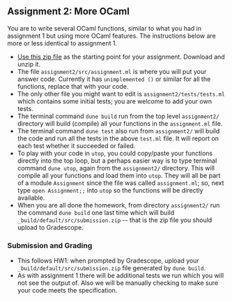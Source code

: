 ## Assignment 2: More OCaml

You are to write several OCaml functions, similar to what you had in assignment 1 but using more OCaml features.  The instructions below are more or less identical to assignment 1.

* [Use this zip file](https://pl.cs.jhu.edu/pl/assignments/assignment2.zip) as the starting point for your assignment.  Download and unzip it.  
* The file `assignment2/src/assignment.ml` is where you will put your answer code.  Currently it has `unimplemented ()` or similar for all the functions, replace that with your code.
* The only other file you might want to edit is `assignment2/tests/tests.ml` which contains some initial tests; you are welcome to add your own tests.
* The terminal command `dune build` run from the top level `assignment2/` directory will build (compile) all your functions in the `assignment.ml` file.
* The terminal command `dune test` also run from `assignment2/` will build the code and run all the tests in the above `test.ml` file.  It will report on each test whether it succeeded or failed.
* To play with your code in `utop`, you could copy/paste your functions directly into the top loop, but a perhaps easier way is to type terminal command `dune utop`, again from the `assignment2/` directory.  This will compile all your functions and load them into `utop`.  They will all be part of a module `Assignment` since the file was called `assignment.ml`; so, next type `open Assignment;;` into `utop` so the functions will be directly available.
* When you are all done the homework, from directory `assignment2/` run the command `dune build` one last time which will build `_build/default/src/submission.zip` -- that is the zip file you should upload to Gradescope.

### Submission and Grading

* This follows HW1: when prompted by Gradescope, upload your `_build/default/src/submission.zip` file generated by `dune build`.
* As with assignment 1 there will be additional tests we run which you will not see the output of.  Also we will be manually checking to make sure your code meets the specification.
